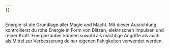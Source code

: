 ```yaml
---
{}
---
```

Energie ist die Grundlage aller Magie und Macht. Mit dieser Ausrichtung kontrollierst du rohe Energie in Form von Blitzen, elektrischen Impulsen und reiner Kraft. Energiezauber können sowohl als mächtige Angriffe als auch als Mittel zur Verbesserung deiner eigenen Fähigkeiten verwendet werden.